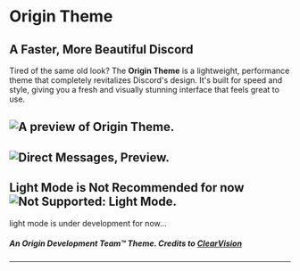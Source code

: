 # Origin Theme
## A Faster, More Beautiful Discord
Tired of the same old look? The **Origin Theme** is a lightweight, performance theme that completely revitalizes Discord's design. It's built for speed and style, giving you a fresh and visually stunning interface that feels great to use.

![A preview of Origin Theme.](https://i.imgur.com/q6y1dq4.png "Onyx Theme.")
-
![Direct Messages, Preview.](https://i.imgur.com/8mBvDl9.png "DMs. (Onyx Theme)")
-
## Light Mode is Not Recommended for now ![Not Supported: Light Mode.](https://i.imgur.com/QM7yDR3.png "Light Mode Preview.")
light mode is under development for now...

##### An Origin Development Team™ Theme. Credits to [ClearVision](https://github.com/ClearVision/ClearVision-v7)
---
